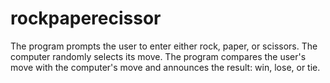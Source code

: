 # rockpaperecissor
The program prompts the user to enter either rock, paper, or scissors. The computer randomly selects its move. The program compares the user's move with the computer's move and announces the result: win, lose, or tie.
